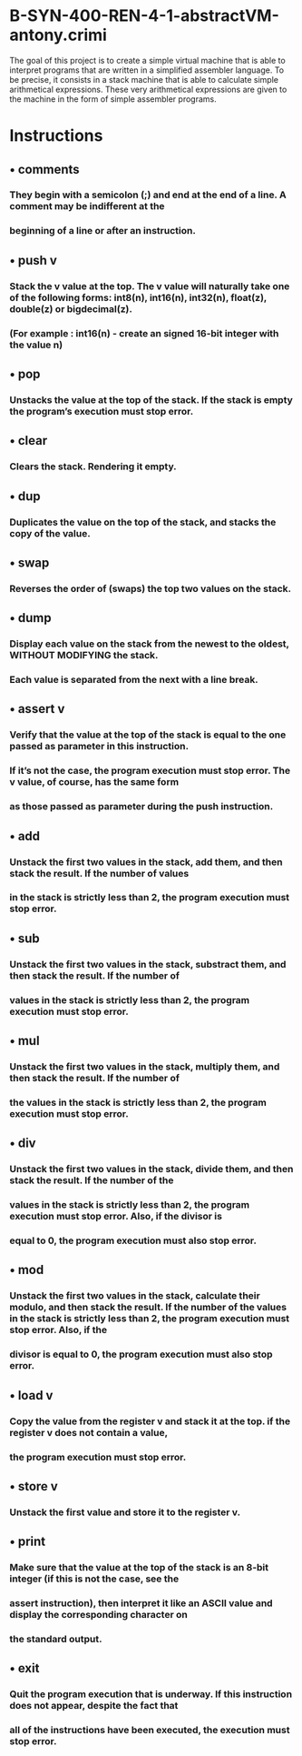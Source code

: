 # B-SYN-400-REN-4-1-abstractVM-antony.crimi

The goal of this project is to create a simple virtual machine that is able to interpret programs that are written
in a simplified assembler language. To be precise, it consists in a stack machine that is able to calculate
simple arithmetical expressions. These very arithmetical expressions are given to the machine in the form
of simple assembler programs.

# Instructions

## • comments
### They begin with a semicolon (;) and end at the end of a line. A comment may be indifferent at the
### beginning of a line or after an instruction.
## • push v
### Stack the v value at the top. The v value will naturally take one of the following forms: int8(n), int16(n), int32(n), float(z), double(z) or bigdecimal(z).
### (For example : int16(n) - create an signed 16-bit integer with the value n)
## • pop
### Unstacks the value at the top of the stack. If the stack is empty the program’s execution must stop error.
## • clear
### Clears the stack. Rendering it empty.
## • dup
### Duplicates the value on the top of the stack, and stacks the copy of the value.
## • swap
### Reverses the order of (swaps) the top two values on the stack.
## • dump
### Display each value on the stack from the newest to the oldest, WITHOUT MODIFYING the stack.
### Each value is separated from the next with a line break.
## • assert v
### Verify that the value at the top of the stack is equal to the one passed as parameter in this instruction.
### If it’s not the case, the program execution must stop error. The v value, of course, has the same form
### as those passed as parameter during the push instruction.
## • add
### Unstack the first two values in the stack, add them, and then stack the result. If the number of values
### in the stack is strictly less than 2, the program execution must stop error.
## • sub
### Unstack the first two values in the stack, substract them, and then stack the result. If the number of
### values in the stack is strictly less than 2, the program execution must stop error.
## • mul
### Unstack the first two values in the stack, multiply them, and then stack the result. If the number of
### the values in the stack is strictly less than 2, the program execution must stop error.
## • div
### Unstack the first two values in the stack, divide them, and then stack the result. If the number of the
### values in the stack is strictly less than 2, the program execution must stop error. Also, if the divisor is
### equal to 0, the program execution must also stop error.
## • mod
### Unstack the first two values in the stack, calculate their modulo, and then stack the result. If the number of the values in the stack is strictly less than 2, the program execution must stop error. Also, if the
### divisor is equal to 0, the program execution must also stop error.
## • load v
### Copy the value from the register v and stack it at the top. if the register v does not contain a value,
### the program execution must stop error.
## • store v
### Unstack the first value and store it to the register v.
## • print
### Make sure that the value at the top of the stack is an 8-bit integer (if this is not the case, see the
### assert instruction), then interpret it like an ASCII value and display the corresponding character on
### the standard output.
## • exit
### Quit the program execution that is underway. If this instruction does not appear, despite the fact that
### all of the instructions have been executed, the execution must stop error.
